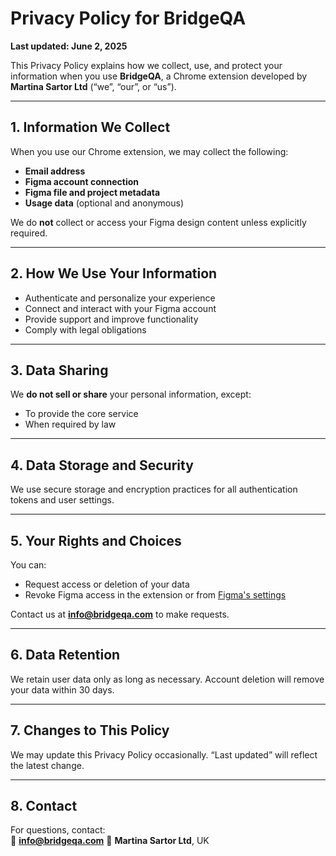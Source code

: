 # Privacy Policy for BridgeQA

**Last updated: June 2, 2025**

This Privacy Policy explains how we collect, use, and protect your information when you use **BridgeQA**, a Chrome extension developed by **Martina Sartor Ltd** (“we”, “our”, or “us”).

---

## 1. Information We Collect

When you use our Chrome extension, we may collect the following:

- **Email address**
- **Figma account connection**
- **Figma file and project metadata**
- **Usage data** (optional and anonymous)

We do **not** collect or access your Figma design content unless explicitly required.

---

## 2. How We Use Your Information

- Authenticate and personalize your experience
- Connect and interact with your Figma account
- Provide support and improve functionality
- Comply with legal obligations

---

## 3. Data Sharing

We **do not sell or share** your personal information, except:

- To provide the core service
- When required by law

---

## 4. Data Storage and Security

We use secure storage and encryption practices for all authentication tokens and user settings.

---

## 5. Your Rights and Choices

You can:

- Request access or deletion of your data
- Revoke Figma access in the extension or from [Figma's settings](https://www.figma.com/developers/api#auth-revoking-a-token)

Contact us at **info@bridgeqa.com** to make requests.

---

## 6. Data Retention

We retain user data only as long as necessary. Account deletion will remove your data within 30 days.

---

## 7. Changes to This Policy

We may update this Privacy Policy occasionally. “Last updated” will reflect the latest change.

---

## 8. Contact

For questions, contact:  
📧 **info@bridgeqa.com** 
🏢 **Martina Sartor Ltd**, UK
